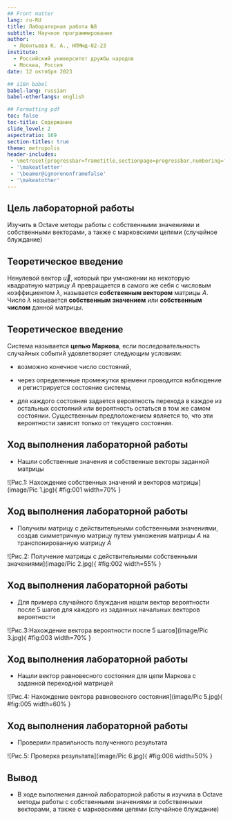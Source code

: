 ```yaml
---
## Front matter
lang: ru-RU
title: Лабораторная работа №8
subtitle: Научное программирование
author:
  - Леонтьева К. А., НПМмд-02-23
institute:
  - Российский университет дружбы народов
  - Москва, Россия
date: 12 октября 2023

## i18n babel
babel-lang: russian
babel-otherlangs: english

## Formatting pdf
toc: false
toc-title: Содержание
slide_level: 2
aspectratio: 169
section-titles: true
theme: metropolis
header-includes:
 - \metroset{progressbar=frametitle,sectionpage=progressbar,numbering=fraction}
 - '\makeatletter'
 - '\beamer@ignorenonframefalse'
 - '\makeatother'
---
```


## Цель лабораторной работы

Изучить в Octave методы работы с собственными значениями и собственными векторами, а также с марковскими цепями (случайное блуждание)

## Теоретическое введение

Ненулевой вектор $\vec{u}$, который при умножении на некоторую квадратную матрицу $A$ превращается в самого же себя с числовым коэффициентом $\lambda$, называется __собственным вектором__ матрицы $A$. Число $\lambda$ называется __собственным значением__ или __собственным числом__ данной матрицы.

## Теоретическое введение

Система называется __цепью Маркова__, если последовательность случайных событий удовлетворяет следующим условиям: 

* возможно конечное число состояний,
 
* через определенные промежутки времени проводится наблюдение и регистрируется состояние системы,

* для каждого состояния задается вероятность перехода в каждое из остальных состояний или вероятность остаться в том же самом состоянии. Существенным предположением является то, что эти вероятности зависят только от текущего состояния.

## Ход выполнения лабораторной работы
- Нашли собственные значения и собственные векторы заданной матрицы

![Рис.1: Нахождение собственных значений и векторов матрицы](image/Pic 1.jpg){ #fig:001 width=70% }

## Ход выполнения лабораторной работы
- Получили матрицу с действительными собственными значениями, создав симметричную матрицу путем умножения матрицы $A$ на транспонированную матрицу $A$

![Рис.2: Получение матрицы с действительными собственными значениями](image/Pic 2.jpg){ #fig:002 width=55% }

## Ход выполнения лабораторной работы
- Для примера случайного блуждания нашли вектор вероятности после 5 шагов для каждого из заданных начальных векторов вероятности

![Рис.3:Нахождение вектора вероятности после 5 шагов](image/Pic 3.jpg){ #fig:003 width=70% }

## Ход выполнения лабораторной работы

- Нашли вектор равновесного состояния для цепи Маркова с заданной переходной матрицей 

![Рис.4: Нахождение вектора равновесного состояния](image/Pic 5.jpg){ #fig:005 width=60% }

## Ход выполнения лабораторной работы
- Проверили правильность полученного результата

![Рис.5: Проверка результата](image/Pic 6.jpg){ #fig:006 width=50% }

## Вывод
- В ходе выполнения данной лабораторной работы я изучила в Octave методы работы с собственными значениями и собственными векторами, а также с марковскими цепями (случайное блуждание)



